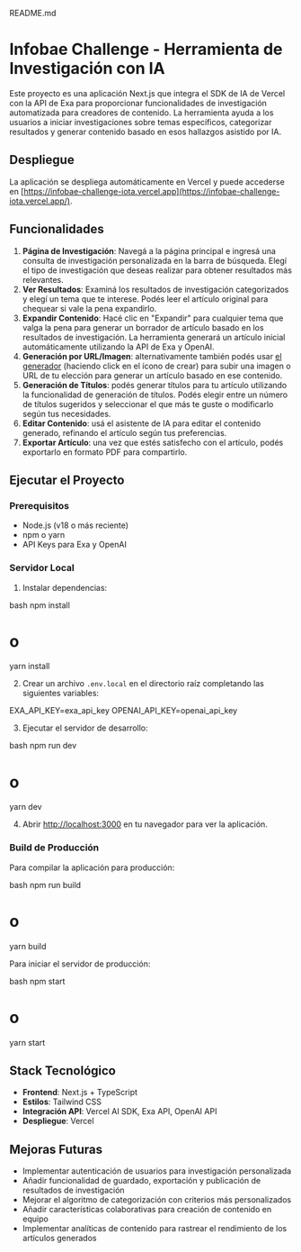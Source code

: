 README.md

# Infobae Challenge - Herramienta de Investigación con IA

Este proyecto es una aplicación Next.js que integra el SDK de IA de Vercel con la API de Exa para proporcionar funcionalidades de investigación automatizada para creadores de contenido. La herramienta ayuda a los usuarios a iniciar investigaciones sobre temas específicos, categorizar resultados y generar contenido basado en esos hallazgos asistido por IA.

## Despliegue

La aplicación se despliega automáticamente en Vercel y puede accederse en [https://infobae-challenge-iota.vercel.app](https://infobae-challenge-iota.vercel.app/).

## Funcionalidades

1. **Página de Investigación**: Navegá a la página principal e ingresá una consulta de investigación personalizada en la barra de búsqueda. Elegí el tipo de investigación que deseas realizar para obtener resultados más relevantes.
2. **Ver Resultados**: Examiná los resultados de investigación categorizados y elegí un tema que te interese. Podés leer el artículo original para chequear si vale la pena expandirlo.
3. **Expandir Contenido**: Hacé clic en "Expandir" para cualquier tema que valga la pena para generar un borrador de artículo basado en los resultados de investigación. La herramienta generará un artículo inicial automáticamente utilizando la API de Exa y OpenAI.
4. **Generación por URL/Imagen**: alternativamente también podés usar [el generador](https://infobae-challenge-iota.vercel.app) (haciendo click en el ícono de crear) para subir una imagen o URL de tu elección para generar un artículo basado en ese contenido.
5. **Generación de Títulos**: podés generar títulos para tu artículo utilizando la funcionalidad de generación de títulos. Podés elegir entre un número de títulos sugeridos y seleccionar el que más te guste o modificarlo según tus necesidades.
6. **Editar Contenido**: usá el asistente de IA para editar el contenido generado, refinando el artículo según tus preferencias.
7. **Exportar Artículo**: una vez que estés satisfecho con el artículo, podés exportarlo en formato PDF para compartirlo.

## Ejecutar el Proyecto

### Prerequisitos

- Node.js (v18 o más reciente)
- npm o yarn
- API Keys para Exa y OpenAI

### Servidor Local

1. Instalar dependencias:

bash
npm install

# o

yarn install

2. Crear un archivo `.env.local` en el directorio raíz completando las siguientes variables:

EXA_API_KEY=exa_api_key
OPENAI_API_KEY=openai_api_key

3. Ejecutar el servidor de desarrollo:

bash
npm run dev

# o

yarn dev

4. Abrir [http://localhost:3000](http://localhost:3000) en tu navegador para ver la aplicación.

### Build de Producción

Para compilar la aplicación para producción:

bash
npm run build

# o

yarn build

Para iniciar el servidor de producción:

bash
npm start

# o

yarn start

## Stack Tecnológico

- **Frontend**: Next.js + TypeScript
- **Estilos**: Tailwind CSS
- **Integración API**: Vercel AI SDK, Exa API, OpenAI API
- **Despliegue**: Vercel

## Mejoras Futuras

- Implementar autenticación de usuarios para investigación personalizada
- Añadir funcionalidad de guardado, exportación y publicación de resultados de investigación
- Mejorar el algoritmo de categorización con criterios más personalizados
- Añadir características colaborativas para creación de contenido en equipo
- Implementar analíticas de contenido para rastrear el rendimiento de los artículos generados
